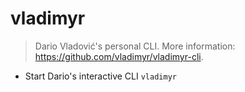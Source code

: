 # vladimyr
> Dario Vladović's personal CLI.
> More information: <https://github.com/vladimyr/vladimyr-cli>.

- Start Dario's interactive CLI
`vladimyr`
